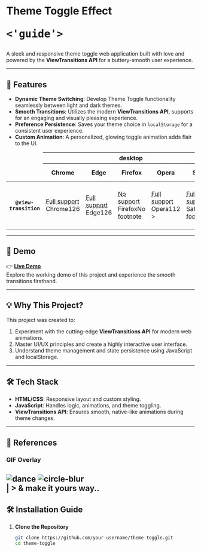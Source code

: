 # Theme Toggle Effect <pre><'guide'></pre>   

A sleek and responsive theme toggle web application built with love and powered by the **ViewTransitions API** for a buttery-smooth user experience.  

---

## 🌟 Features  
- **Dynamic Theme Switching**: Develop Theme Toggle functionality seamlessly between light and dark themes.  
- **Smooth Transitions**: Utilizes the modern **ViewTransitions API**, supports  for an engaging and visually pleasing experience.  
- **Preference Persistence**: Saves your theme choice in `localStorage` for a consistent user experience.  
- **Custom Animation**: A personalized, glowing toggle animation adds flair to the UI.  


<table class="bc-table bc-table-web"><thead><tr class="bc-platforms"><td></td><th class="bc-platform bc-platform-desktop" colspan="5" title="desktop"><span class="icon icon-desktop"></span><span class="visually-hidden">desktop</span></th><th class="bc-platform bc-platform-mobile" colspan="7" title="mobile"><span class="icon icon-mobile"></span><span class="visually-hidden">mobile</span></th></tr><tr class="bc-browsers"><td></td><th class="bc-browser bc-browser-chrome"><div class="bc-head-txt-label bc-head-icon-chrome">Chrome</div><div class="bc-head-icon-symbol icon icon-chrome"></div></th><th class="bc-browser bc-browser-edge"><div class="bc-head-txt-label bc-head-icon-edge">Edge</div><div class="bc-head-icon-symbol icon icon-edge"></div></th><th class="bc-browser bc-browser-firefox"><div class="bc-head-txt-label bc-head-icon-firefox">Firefox</div><div class="bc-head-icon-symbol icon icon-simple-firefox"></div></th><th class="bc-browser bc-browser-opera"><div class="bc-head-txt-label bc-head-icon-opera">Opera</div><div class="bc-head-icon-symbol icon icon-opera"></div></th><th class="bc-browser bc-browser-safari"><div class="bc-head-txt-label bc-head-icon-safari">Safari</div><div class="bc-head-icon-symbol icon icon-safari"></div></th><th class="bc-browser bc-browser-chrome_android"><div class="bc-head-txt-label bc-head-icon-chrome_android">Chrome Android</div><div class="bc-head-icon-symbol icon icon-chrome"></div></th><th class="bc-browser bc-browser-firefox_android"><div class="bc-head-txt-label bc-head-icon-firefox_android">Firefox for Android</div><div class="bc-head-icon-symbol icon icon-simple-firefox"></div></th><th class="bc-browser bc-browser-opera_android"><div class="bc-head-txt-label bc-head-icon-opera_android">Opera Android</div><div class="bc-head-icon-symbol icon icon-opera"></div></th><th class="bc-browser bc-browser-safari_ios"><div class="bc-head-txt-label bc-head-icon-safari_ios">Safari on iOS</div><div class="bc-head-icon-symbol icon icon-safari"></div></th><th class="bc-browser bc-browser-samsunginternet_android"><div class="bc-head-txt-label bc-head-icon-samsunginternet_android">Samsung Internet</div><div class="bc-head-icon-symbol icon icon-samsunginternet"></div></th><th class="bc-browser bc-browser-webview_android"><div class="bc-head-txt-label bc-head-icon-webview_android">WebView Android</div><div class="bc-head-icon-symbol icon icon-webview"></div></th><th class="bc-browser bc-browser-webview_ios"><div class="bc-head-txt-label bc-head-icon-webview_ios">WebView on iOS</div><div class="bc-head-icon-symbol icon icon-safari"></div></th></tr></thead><tbody><tr><th class="bc-feature bc-feature-depth-0" scope="row"><div class="bc-table-row-header"><span><code>@view-transition</code></span></div></th><td class="bc-support bc-browser-chrome bc-supports-yes bc-has-history" aria-expanded="false"><div class="bcd-cell-text-wrapper"><div class="bcd-cell-icons"><span class="icon-wrap"><abbr class="
              bc-level-yes
              icon
              icon-yes" title="Full support"><span class="bc-support-level">Full support</span></abbr></span></div><div class="bcd-cell-text-copy"><span class="bc-browser-name">Chrome</span><span class="bc-version-label" title="Released 2024-06-11">126</span></div></div></button></td><td class="bc-support bc-browser-edge bc-supports-yes bc-has-history" aria-expanded="false"><div class="bcd-cell-text-wrapper"><div class="bcd-cell-icons"><span class="icon-wrap"><abbr class="
              bc-level-yes
              icon
              icon-yes" title="Full support"><span class="bc-support-level">Full support</span></abbr></span></div><div class="bcd-cell-text-copy"><span class="bc-browser-name">Edge</span><span class="bc-version-label" title="Released 2024-06-13">126</span></div></div></button></td><td class="bc-support bc-browser-firefox bc-supports-no bc-has-history" aria-expanded="false"><div class="bcd-cell-text-wrapper"><div class="bcd-cell-icons"><span class="icon-wrap"><abbr class="
              bc-level-no
              icon
              icon-no" title="No support"><span class="bc-support-level">No support</span></abbr></span></div><div class="bcd-cell-text-copy"><span class="bc-browser-name">Firefox</span><span class="bc-version-label">No</span></div><div class="bc-icons"><abbr class="only-icon" title="See implementation notes."><span>footnote</span><i class="icon icon-footnote"></i></abbr></div></div></button></td><td class="bc-support bc-browser-opera bc-supports-yes bc-has-history" aria-expanded="false"><div class="bcd-cell-text-wrapper"><div class="bcd-cell-icons"><span class="icon-wrap"><abbr class="
              bc-level-yes
              icon
              icon-yes" title="Full support"><span class="bc-support-level">Full support</span></abbr></span></div><div class="bcd-cell-text-copy"><span class="bc-browser-name">Opera</span><span class="bc-version-label" title="Released 2024-07-11">112</span></div></div>></button></td><td class="bc-support bc-browser-safari bc-supports-yes bc-has-history" aria-expanded="false"><div class="bcd-cell-text-wrapper"><div class="bcd-cell-icons"><span class="icon-wrap"><abbr class="
              bc-level-yes
              icon
              icon-yes" title="Full support"><span class="bc-support-level">Full support</span></abbr></span></div><div class="bcd-cell-text-copy"><span class="bc-browser-name">Safari</span><span class="bc-version-label" title="Released 2024-12-11">18.2</span></div><div class="bc-icons"><abbr class="only-icon" title="See implementation notes."><span>footnote</span><i class="icon icon-footnote"></i></abbr></div></div></button></td><td class="bc-support bc-browser-chrome_android bc-supports-yes bc-has-history" aria-expanded="false"><div class="bcd-cell-text-wrapper"><div class="bcd-cell-icons"><span class="icon-wrap"><abbr class="
              bc-level-yes
              icon
              icon-yes" title="Full support"><span class="bc-support-level">Full support</span></abbr></span></div><div class="bcd-cell-text-copy"><span class="bc-browser-name">Chrome Android</span><span class="bc-version-label" title="Released 2024-06-11">126</span></div></div></button></td><td class="bc-support bc-browser-firefox_android bc-supports-no bc-has-history" aria-expanded="false"><div class="bcd-cell-text-wrapper"><div class="bcd-cell-icons"><span class="icon-wrap"><abbr class="
              bc-level-no
              icon
              icon-no" title="No support"><span class="bc-support-level">No support</span></abbr></span></div><div class="bcd-cell-text-copy"><span class="bc-browser-name">Firefox for Android</span><span class="bc-version-label">No</span></div><div class="bc-icons"><abbr class="only-icon" title="See implementation notes."><span>footnote</span><i class="icon icon-footnote"></i></abbr></div></div></button></td><td class="bc-support bc-browser-opera_android bc-supports-yes bc-has-history" aria-expanded="false"><div class="bcd-cell-text-wrapper"><div class="bcd-cell-icons"><span class="icon-wrap"><abbr class="
              bc-level-yes
              icon
              icon-yes" title="Full support"><span class="bc-support-level">Full support</span></abbr></span></div><div class="bcd-cell-text-copy"><span class="bc-browser-name">Opera Android</span><span class="bc-version-label" title="Released 2024-06-25">83</span></div></div></button></td><td class="bc-support bc-browser-safari_ios bc-supports-yes bc-has-history" aria-expanded="false"><div class="bcd-cell-text-wrapper"><div class="bcd-cell-icons"><span class="icon-wrap"><abbr class="
              bc-level-yes
              icon
              icon-yes" title="Full support"><span class="bc-support-level">Full support</span></abbr></span></div><div class="bcd-cell-text-copy"><span class="bc-browser-name">Safari on iOS</span><span class="bc-version-label" title="Released 2024-12-11">18.2</span></div><div class="bc-icons"><abbr class="only-icon" title="See implementation notes."><span>footnote</span><i class="icon icon-footnote"></i></abbr></div></div></button></td><td class="bc-support bc-browser-samsunginternet_android bc-supports-no bc-has-history" aria-expanded="false"><div class="bcd-cell-text-wrapper"><div class="bcd-cell-icons"><span class="icon-wrap"><abbr class="
              bc-level-no
              icon
              icon-no" title="No support"><span class="bc-support-level">No support</span></abbr></span></div><div class="bcd-cell-text-copy"><span class="bc-browser-name">Samsung Internet</span><span class="bc-version-label">No</span></div></div></button></td><td class="bc-support bc-browser-webview_android bc-supports-yes bc-has-history" aria-expanded="false"><div class="bcd-cell-text-wrapper"><div class="bcd-cell-icons"><span class="icon-wrap"><abbr class="
              bc-level-yes
              icon
              icon-yes" title="Full support"><span class="bc-support-level">Full support</span></abbr></span></div><div class="bcd-cell-text-copy"><span class="bc-browser-name">WebView Android</span><span class="bc-version-label" title="Released 2024-06-11">126</span></div></div></button></td><td class="bc-support bc-browser-webview_ios bc-supports-yes bc-has-history" aria-expanded="false"><div class="bcd-cell-text-wrapper"><div class="bcd-cell-icons"><span class="icon-wrap"><abbr class="
              bc-level-yes
              icon
              icon-yes" title="Full support"><span class="bc-support-level">Full support</span></abbr></span></div><div class="bcd-cell-text-copy"><span class="bc-browser-name">WebView on iOS</span><span class="bc-version-label" title="Released 2024-12-11">18.2</span></div><div class="bc-icons"><abbr class="only-icon" title="See implementation notes."><span>footnote</span><i class="icon icon-footnote"></i></abbr></div></div></button></td></tr></tbody></table>


---

## 🚀 Demo  
👉 **[Live Demo](https://theme-toggle.heramb.icu/)**  
Explore the working demo of this project and experience the smooth transitions firsthand.  

---

## 💡 Why This Project?  
This project was created to:  
1. Experiment with the cutting-edge **ViewTransitions API** for modern web animations.  
2. Master UI/UX principles and create a highly interactive user interface.  
3. Understand theme management and state persistence using JavaScript and localStorage.  

---

## 🛠️ Tech Stack  
- **HTML/CSS**: Responsive layout and custom styling.  
- **JavaScript**: Handles logic, animations, and theme toggling.  
- **ViewTransitions API**: Ensures smooth, native-like animations during theme changes.  
---

## 📸 References  
### GIF Overlay  
![dance](https://github.com/user-attachments/assets/c2599f56-032c-4d5c-a588-3dcf51674989)
![circle-blur](https://github.com/user-attachments/assets/25e01cb0-5304-4fa4-a29a-c4a6c4892e5f)
<br>
 | > & make it yours way..
---

## 🛠️ Installation Guide  
1. **Clone the Repository**  
   ```bash
   git clone https://github.com/your-username/theme-toggle.git
   cd theme-toggle
